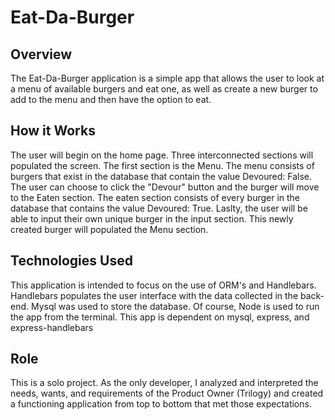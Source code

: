 # Eat-Da-Burger
## Overview
The Eat-Da-Burger application is a simple app that allows the user to look at a menu of available burgers and eat one, as well as create a new burger to add to the menu and then have the option to eat.
## How it Works
The user will begin on the home page. Three interconnected sections will populated the screen. The first section is the Menu. The menu consists of burgers that exist in the database that contain the value Devoured: False. The user can choose to click the "Devour" button and the burger will move to the Eaten section. The eaten section consists of every burger in the database that contains the value Devoured: True. Laslty, the user will be able to input their own unique burger in the input section. This newly created burger will populated the Menu section.
## Technologies Used
This application is intended to focus on the use of ORM's and Handlebars. Handlebars populates the user interface with the data collected in the back-end. Mysql was used to store the database. Of course, Node is used to run the app from the terminal. This app is dependent on mysql, express, and express-handlebars
## Role
This is a solo project. As the only developer, I analyzed and interpreted the needs, wants, and requirements of the Product Owner (Trilogy) and created a functioning application from top to bottom that met those expectations.
